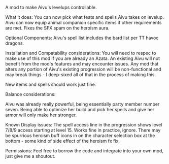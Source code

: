 ﻿A mod to make Aivu's levelups controllable.

What it does:
You can now pick what feats and spells Aivu takes on levelup.
Aivu can now equip animal companion specific items if other requirements are met.
Fixes the SFX spam on the heroism aura.


Optional Components:
Aivu's spell list includes the bard list per TT havoc dragons.

Installation and Compatability considerations:
You will need to respec to make use of this mod if you are already an Azata.
An existing Aivu will not benefit from the mod's features and may encounter issues.
Any mod that alters any portion of Aivu's existing progression will be non-functional and may break things - I deep-sixed all of that in the process of making this.

New items and spells should work just fine.

Balance considerations:

Aivu was already really powerful, being essentially party member number seven. Being able to optimize her build and pick her spells and give her armor will only make her stronger.

Known Display issues:
The spell access line in the progression shows level 7/8/9 access starting at level 15. Works fine in practice, ignore.
There may be spurrious heroism buff icons in on the character selection box at the bottom - some kind of side effect of the heroism fx fix.

Permissions:
Feel free to borrow the code and integrate into your own mod, just give me a shoutout.
